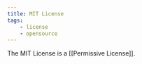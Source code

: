 ```yaml
---
title: MIT License
tags:
    - license
    - opensource
---
```

The MIT License is a [[Permissive License]].
